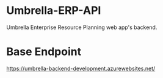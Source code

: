 # Umbrella-ERP-API
Umbrella Enterprise Resource Planning web app's backend.

# Base Endpoint
https://umbrella-backend-development.azurewebsites.net/